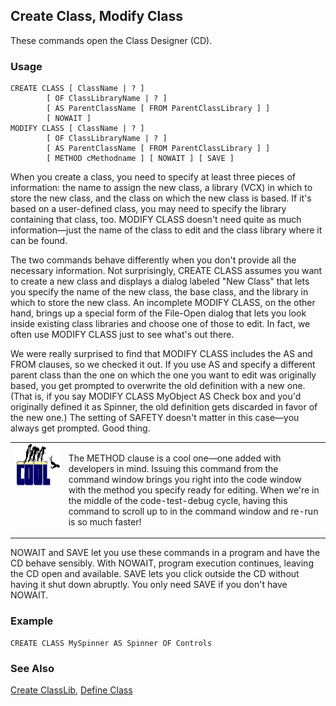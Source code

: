 ## Create Class, Modify Class

These commands open the Class Designer (CD).

### Usage

```foxpro
CREATE CLASS [ ClassName | ? ]
        [ OF ClassLibraryName | ? ]
        [ AS ParentClassName [ FROM ParentClassLibrary ] ]
        [ NOWAIT ]
MODIFY CLASS [ ClassName | ? ]
        [ OF ClassLibraryName | ? ]
        [ AS ParentClassName [ FROM ParentClassLibrary ] ]
        [ METHOD cMethodname ] [ NOWAIT ] [ SAVE ]
```

When you create a class, you need to specify at least three pieces of information: the name to assign the new class, a library (VCX) in which to store the new class, and the class on which the new class is based. If it's based on a user-defined class, you may need to specify the library containing that class, too. MODIFY CLASS doesn't need quite as much information&mdash;just the name of the class to edit and the class library where it can be found.

The two commands behave differently when you don't provide all the necessary information. Not surprisingly, CREATE CLASS assumes you want to create a new class and displays a dialog labeled "New Class" that lets you specify the name of the new class, the base class, and the library in which to store the new class. An incomplete MODIFY CLASS, on the other hand, brings up a special form of the File-Open dialog that lets you look inside existing class libraries and choose one of those to edit. In fact, we often use MODIFY CLASS just to see what's out there.

We were really surprised to find that MODIFY CLASS includes the AS and FROM clauses, so we checked it out. If you use AS and specify a different parent class than the one on which the one you want to edit was originally based, you get prompted to overwrite the old definition with a new one. (That is, if you say MODIFY CLASS MyObject AS Check box and you'd originally defined it as Spinner, the old definition gets discarded in favor of the new one.) The setting of SAFETY doesn't matter in this case&mdash;you always get prompted. Good thing.

<table border=0 cellspacing=0 cellpadding=0 width=100%>
<tr>
  <td width=17% valign=top>
<img width=114 height=67 src="cool.gif"></p>
  </td>
  <td width=83%>
  <p>The METHOD clause is a cool one&mdash;one added with developers in mind. Issuing this command from the command window brings you right into the code window with the method you specify ready for editing. When we're in the middle of the code-test-debug cycle, having this command to scroll up to in the command window and re-run is so much faster!</p>
  </td>
 </tr>
</table>

NOWAIT and SAVE let you use these commands in a program and have the CD behave sensibly. With NOWAIT, program execution continues, leaving the CD open and available. SAVE lets you click outside the CD without having it shut down abruptly. You only need SAVE if you don't have NOWAIT.

### Example

```foxpro
CREATE CLASS MySpinner AS Spinner OF Controls
```
### See Also

[Create ClassLib](s4g385.md), [Define Class](s4g351.md)